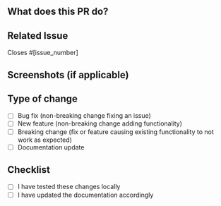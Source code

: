 ## What does this PR do?
<!-- Brief description of the changes -->

## Related Issue
Closes #[issue_number]

## Screenshots (if applicable)

## Type of change
- [ ] Bug fix (non-breaking change fixing an issue)
- [ ] New feature (non-breaking change adding functionality)
- [ ] Breaking change (fix or feature causing existing functionality to not work as expected)
- [ ] Documentation update

## Checklist
- [ ] I have tested these changes locally
- [ ] I have updated the documentation accordingly